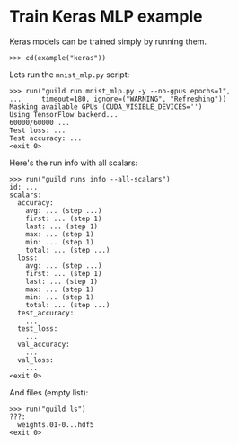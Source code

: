 # Train Keras MLP example

Keras models can be trained simply by running them.

    >>> cd(example("keras"))

Lets run the `mnist_mlp.py` script:

    >>> run("guild run mnist_mlp.py -y --no-gpus epochs=1",
    ...     timeout=180, ignore=("WARNING", "Refreshing"))
    Masking available GPUs (CUDA_VISIBLE_DEVICES='')
    Using TensorFlow backend...
    60000/60000 ...
    Test loss: ...
    Test accuracy: ...
    <exit 0>

Here's the run info with all scalars:

    >>> run("guild runs info --all-scalars")
    id: ...
    scalars:
      accuracy:
        avg: ... (step ...)
        first: ... (step 1)
        last: ... (step 1)
        max: ... (step 1)
        min: ... (step 1)
        total: ... (step ...)
      loss:
        avg: ... (step ...)
        first: ... (step 1)
        last: ... (step 1)
        max: ... (step 1)
        min: ... (step 1)
        total: ... (step ...)
      test_accuracy:
        ...
      test_loss:
        ...
      val_accuracy:
        ...
      val_loss:
        ...
    <exit 0>

And files (empty list):

    >>> run("guild ls")
    ???:
      weights.01-0...hdf5
    <exit 0>
